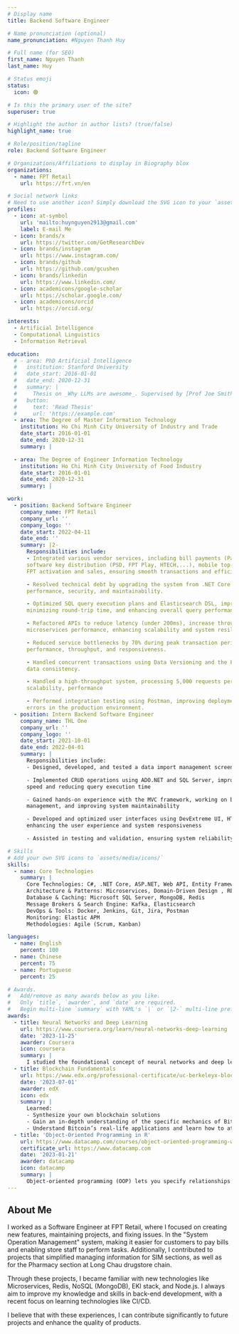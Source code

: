 ```yaml
---
# Display name
title: Backend Software Engineer

# Name pronunciation (optional)
name_pronunciation: #Nguyen Thanh Huy

# Full name (for SEO)
first_name: Nguyen Thanh
last_name: Huy

# Status emoji
status:
  icon: 🟢

# Is this the primary user of the site?
superuser: true

# Highlight the author in author lists? (true/false)
highlight_name: true

# Role/position/tagline
role: Backend Software Engineer

# Organizations/Affiliations to display in Biography blox
organizations:
  - name: FPT Retail
    url: https://frt.vn/en

# Social network links
# Need to use another icon? Simply download the SVG icon to your `assets/media/icons/` folder.
profiles:
  - icon: at-symbol
    url: 'mailto:huynguyen2913@gmail.com'
    label: E-mail Me
  - icon: brands/x
    url: https://twitter.com/GetResearchDev
  - icon: brands/instagram
    url: https://www.instagram.com/
  - icon: brands/github
    url: https://github.com/gcushen
  - icon: brands/linkedin
    url: https://www.linkedin.com/
  - icon: academicons/google-scholar
    url: https://scholar.google.com/
  - icon: academicons/orcid
    url: https://orcid.org/

interests:
  - Artificial Intelligence
  - Computational Linguistics
  - Information Retrieval

education:
  # - area: PhD Artificial Intelligence
  #   institution: Stanford University
  #   date_start: 2016-01-01
  #   date_end: 2020-12-31
  #   summary: |
  #     Thesis on _Why LLMs are awesome_. Supervised by [Prof Joe Smith](https://example.com). Presented papers at 5 IEEE conferences with the contributions being published in 2 Springer journals.
  #   button:
  #     text: 'Read Thesis'
  #     url: 'https://example.com'
  - area: The Degree of Master Information Technology
    institution: Ho Chi Minh City University of Industry and Trade
    date_start: 2016-01-01
    date_end: 2020-12-31
    summary: |

  - area: The Degree of Engineer Information Technology
    institution: Ho Chi Minh City University of Food Industry
    date_start: 2016-01-01
    date_end: 2020-12-31
    summary: |

work:
  - position: Backend Software Engineer
    company_name: FPT Retail
    company_url: ''
    company_logo: ''
    date_start: 2022-04-11
    date_end: ''
    summary: |2-
      Responsibilities include:
      - Integrated various vendor services, including bill payments (Payoo, SmartPay, Epay, FTEL,..),
      software key distribution (PSD, FPT Play, HTECH,...), mobile top-up and recharge, and SIM
      FPT activation and sales, ensuring smooth transactions and efficient system performance.

      - Resolved technical debt by upgrading the system from .NET Core 2.1 to .NET 6, improving
      performance, security, and maintainability.

      - Optimized SQL query execution plans and Elasticsearch DSL, improving indexing efficiency,
      minimizing round-trip time, and enhancing overall query performance.

      - Refactored APIs to reduce latency (under 200ms), increase throughput, and optimize
      microservices performance, enhancing scalability and system resilience.

      - Reduced service bottlenecks by 70% during peak transaction periods, enhancing system
      performance, throughput, and responsiveness.

      - Handled concurrent transactions using Data Versioning and the Pub/Sub Pattern, ensuring
      data consistency.

      - Handled a high-throughput system, processing 5,000 requests per second, ensuring
      scalability, performance

      - Performed integration testing using Postman, improving deployment accuracy and reducing
      errors in the production environment.
  - position: Intern Backend Software Engineer
    company_name: THL One
    company_url: ''
    company_logo: ''
    date_start: 2021-10-01
    date_end: 2022-04-01
    summary: |
      Responsibilities include:
      - Designed, developed, and tested a data import management screen for the ERP system

      - Implemented CRUD operations using ADO.NET and SQL Server, improving data processing
      speed and reducing query execution time

      - Gained hands-on experience with the MVC framework, working on backend logic, data flow
      management, and improving system maintainability

      - Developed and optimized user interfaces using DevExtreme UI, HTML/CSS, and JavaScript,
      enhancing the user experience and system responsiveness

      - Assisted in testing and validation, ensuring system reliability before deployment

# Skills
# Add your own SVG icons to `assets/media/icons/`
skills:
  - name: Core Technologies
    summary: |
      Core Technologies: C#, .NET Core, ASP.NET, Web API, Entity Framework Core
      Architecture & Patterns: Microservices, Domain-Driven Design , RESTful APIs
      Database & Caching: Microsoft SQL Server, MongoDB, Redis
      Message Brokers & Search Engine: Kafka, Elasticsearch
      DevOps & Tools: Docker, Jenkins, Git, Jira, Postman
      Monitoring: Elastic APM
      Methodologies: Agile (Scrum, Kanban)

languages:
  - name: English
    percent: 100
  - name: Chinese
    percent: 75
  - name: Portuguese
    percent: 25

# Awards.
#   Add/remove as many awards below as you like.
#   Only `title`, `awarder`, and `date` are required.
#   Begin multi-line `summary` with YAML's `|` or `|2-` multi-line prefix and indent 2 spaces below.
awards:
  - title: Neural Networks and Deep Learning
    url: https://www.coursera.org/learn/neural-networks-deep-learning
    date: '2023-11-25'
    awarder: Coursera
    icon: coursera
    summary: |
      I studied the foundational concept of neural networks and deep learning. By the end, I was familiar with the significant technological trends driving the rise of deep learning; build, train, and apply fully connected deep neural networks; implement efficient (vectorized) neural networks; identify key parameters in a neural network’s architecture; and apply deep learning to your own applications.
  - title: Blockchain Fundamentals
    url: https://www.edx.org/professional-certificate/uc-berkeleyx-blockchain-fundamentals
    date: '2023-07-01'
    awarder: edX
    icon: edx
    summary: |
      Learned:
      - Synthesize your own blockchain solutions
      - Gain an in-depth understanding of the specific mechanics of Bitcoin
      - Understand Bitcoin’s real-life applications and learn how to attack and destroy Bitcoin, Ethereum, smart contracts and Dapps, and alternatives to Bitcoin’s Proof-of-Work consensus algorithm
  - title: 'Object-Oriented Programming in R'
    url: https://www.datacamp.com/courses/object-oriented-programming-with-s3-and-r6-in-r
    certificate_url: https://www.datacamp.com
    date: '2023-01-21'
    awarder: datacamp
    icon: datacamp
    summary: |
      Object-oriented programming (OOP) lets you specify relationships between functions and the objects that they can act on, helping you manage complexity in your code. This is an intermediate level course, providing an introduction to OOP, using the S3 and R6 systems. S3 is a great day-to-day R programming tool that simplifies some of the functions that you write. R6 is especially useful for industry-specific analyses, working with web APIs, and building GUIs.
---
```


## About Me

I worked as a Software Engineer at FPT Retail, where I focused on creating new features, maintaining projects, and fixing issues. In the "System Operation Management" system, making it easier for customers to pay bills and enabling store staff to perform tasks. Additionally, I contributed to projects that simplified managing information for SIM sections, as well as for the Pharmacy section at Long Chau drugstore chain.

Through these projects, I became familiar with new technologies like Microservices, Redis, NoSQL (MongoDB), EKl stack, and Node.js. I always aim to improve my knowledge and skills in back-end development, with a recent focus on learning technologies like CI/CD.

I believe that with these experiences, I can contribute significantly to future projects and enhance the quality of products.
